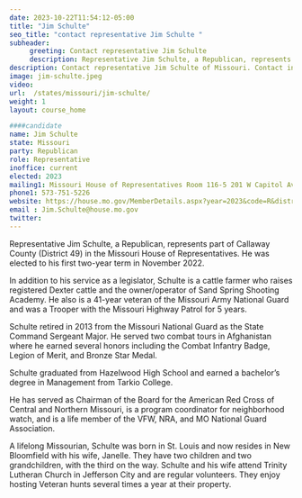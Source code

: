 ```yaml
---
date: 2023-10-22T11:54:12-05:00
title: "Jim Schulte"
seo_title: "contact representative Jim Schulte "
subheader:
     greeting: Contact representative Jim Schulte
     description: Representative Jim Schulte, a Republican, represents part of Callaway County (District 49) in the Missouri House of Representatives. He was elected to his first two-year term in November 2022.
description: Contact representative Jim Schulte of Missouri. Contact information for Jim Schulte includes email address, phone number, and mailing address.
image: jim-schulte.jpeg
video:
url:  /states/missouri/jim-schulte/
weight: 1
layout: course_home

####candidate
name: Jim Schulte
state: Missouri
party: Republican
role: Representative
inoffice: current
elected: 2023
mailing1: Missouri House of Representatives Room 116-5 201 W Capitol Ave Jefferson City, MO 65101
phone1: 573-751-5226
website: https://house.mo.gov/MemberDetails.aspx?year=2023&code=R&district=049/
email :	Jim.Schulte@house.mo.gov
twitter:
---
```


Representative Jim Schulte, a Republican, represents part of Callaway County (District 49) in the Missouri House of Representatives. He was elected to his first two-year term in November 2022.

In addition to his service as a legislator, Schulte is a cattle farmer who raises registered Dexter cattle and the owner/operator of Sand Spring Shooting Academy. He also is a 41-year veteran of the Missouri Army National Guard and was a Trooper with the Missouri Highway Patrol for 5 years.

Schulte retired in 2013 from the Missouri National Guard as the State Command Sergeant Major. He served two combat tours in Afghanistan where he earned several honors including the Combat Infantry Badge, Legion of Merit, and Bronze Star Medal.

Schulte graduated from Hazelwood High School and earned a bachelor’s degree in Management from Tarkio College.

He has served as Chairman of the Board for the American Red Cross of Central and Northern Missouri, is a program coordinator for neighborhood watch, and is a life member of the VFW, NRA, and MO National Guard Association.

A lifelong Missourian, Schulte was born in St. Louis and now resides in New Bloomfield with his wife, Janelle. They have two children and two grandchildren, with the third on the way. Schulte and his wife attend Trinity Lutheran Church in Jefferson City and are regular volunteers. They enjoy hosting Veteran hunts several times a year at their property.
